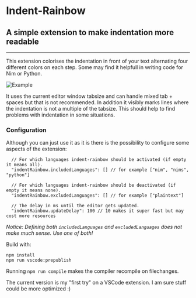 # Indent-Rainbow
## A simple extension to make indentation more readable
-------------------

This extension colorises the indentation in front of your text alternating four different colors on each step. Some may find it helpfull in writing code for Nim or Python.

![Example](https://raw.githubusercontent.com/oderwat/vscode-indent-rainbow/master/assets/example.png)

It uses the current editor window tabsize and can handle mixed tab + spaces but that is not recommended. In addition it visibly marks lines where the indentation is not a multiple of the tabsize. This should help to find problems with indentation in some situations.

### Configuration

Although you can just use it as it is there is the possibility to configure some aspects of the extension:

```
  // For which languages indent-rainbow should be activated (if empty it means all).
  "indentRainbow.includedLanguages": [] // for example ["nim", "nims", "python"]

  // For which languages indent-rainbow should be deactivated (if empty it means none).
  "indentRainbow.excludedLanguages": [] // for example ["plaintext"]

  // The delay in ms until the editor gets updated.
  "indentRainbow.updateDelay": 100 // 10 makes it super fast but may cost more resources
```

*Notice: Defining both `includedLanguages` and `excludedLanguages` does not make much sense. Use one of both!*

Build with:

```
npm install
npm run vscode:prepublish
```

Running `npm run compile` makes the compiler recompile on filechanges.

The current version is my "first try" on a VSCode extension. I am sure stuff could be more optimized :)
